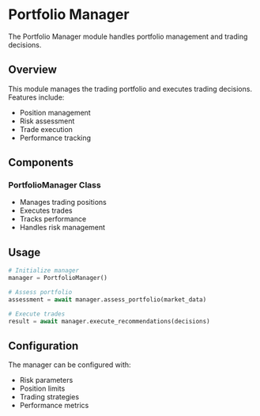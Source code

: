 # Portfolio Manager

The Portfolio Manager module handles portfolio management and trading decisions.

## Overview

This module manages the trading portfolio and executes trading decisions. Features include:

- Position management
- Risk assessment
- Trade execution
- Performance tracking

## Components

### PortfolioManager Class
- Manages trading positions
- Executes trades
- Tracks performance
- Handles risk management

## Usage

```python
# Initialize manager
manager = PortfolioManager()

# Assess portfolio
assessment = await manager.assess_portfolio(market_data)

# Execute trades
result = await manager.execute_recommendations(decisions)
```

## Configuration

The manager can be configured with:
- Risk parameters
- Position limits
- Trading strategies
- Performance metrics